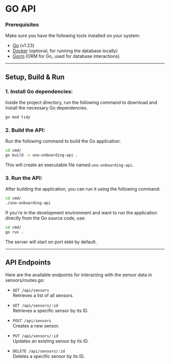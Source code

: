 # GO API

### Prerequisites

Make sure you have the following tools installed on your system:

- [Go](https://golang.org/dl/) (v1.23)
- [Docker](https://www.docker.com/get-started) (optional, for running the database locally)
- [Gorm](https://gorm.io/index.html) (ORM for Go, used for database interactions)

---

## Setup, Build & Run

### 1. **Install Go dependencies**:
   
   Inside the project directory, run the following command to download and install the necessary Go dependencies.

   ```bash
   go mod tidy
   ```

### 2. **Build the API**:

   Run the following command to build the Go application:

   ```bash
   cd cmd/
   go build -o uno-onboarding-api .
   ```

   This will create an executable file named `uno-onboarding-api`.

### 3. **Run the API**:

   After building the application, you can run it using the following command:

   ```bash
   cd cmd/
   ./uno-onboarding-api
   ```

   If you're in the development environment and want to run the application directly from the Go source code, use:

   ```bash
   cd cmd/
   go run .
   ```

   The server will start on port `8080` by default.

---

## API Endpoints

Here are the available endpoints for interacting with the sensor data in sensors/routes.go:

- `GET /api/sensors`  
  Retrieves a list of all sensors.

- `GET /api/sensors/:id`  
  Retrieves a specific sensor by its ID.

- `POST /api/sensors`  
  Creates a new sensor.

- `PUT /api/sensors/:id`  
  Updates an existing sensor by its ID.

- `DELETE /api/sensors/:id`  
  Deletes a specific sensor by its ID.
